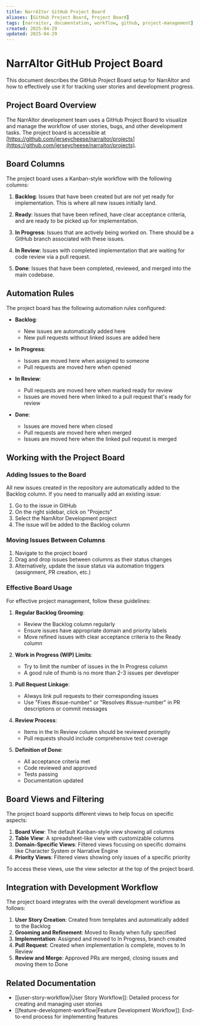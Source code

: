 ```yaml
---
title: NarrAItor GitHub Project Board
aliases: [GitHub Project Board, Project Board]
tags: [narraitor, documentation, workflow, github, project-management]
created: 2025-04-29
updated: 2025-04-29
---
```


# NarrAItor GitHub Project Board

This document describes the GitHub Project Board setup for NarrAItor and how to effectively use it for tracking user stories and development progress.

## Project Board Overview

The NarrAItor development team uses a GitHub Project Board to visualize and manage the workflow of user stories, bugs, and other development tasks. The project board is accessible at [https://github.com/jerseycheese/narraitor/projects](https://github.com/jerseycheese/narraitor/projects).

## Board Columns

The project board uses a Kanban-style workflow with the following columns:

1. **Backlog**: Issues that have been created but are not yet ready for implementation. This is where all new issues initially land.

2. **Ready**: Issues that have been refined, have clear acceptance criteria, and are ready to be picked up for implementation.

3. **In Progress**: Issues that are actively being worked on. There should be a GitHub branch associated with these issues.

4. **In Review**: Issues with completed implementation that are waiting for code review via a pull request.

5. **Done**: Issues that have been completed, reviewed, and merged into the main codebase.

## Automation Rules

The project board has the following automation rules configured:

- **Backlog**:
  - New issues are automatically added here
  - New pull requests without linked issues are added here

- **In Progress**:
  - Issues are moved here when assigned to someone
  - Pull requests are moved here when opened

- **In Review**:
  - Pull requests are moved here when marked ready for review
  - Issues are moved here when linked to a pull request that's ready for review

- **Done**:
  - Issues are moved here when closed
  - Pull requests are moved here when merged
  - Issues are moved here when the linked pull request is merged

## Working with the Project Board

### Adding Issues to the Board

All new issues created in the repository are automatically added to the Backlog column. If you need to manually add an existing issue:

1. Go to the issue in GitHub
2. On the right sidebar, click on "Projects"
3. Select the NarrAItor Development project
4. The issue will be added to the Backlog column

### Moving Issues Between Columns

1. Navigate to the project board
2. Drag and drop issues between columns as their status changes
3. Alternatively, update the issue status via automation triggers (assignment, PR creation, etc.)

### Effective Board Usage

For effective project management, follow these guidelines:

1. **Regular Backlog Grooming**:
   - Review the Backlog column regularly
   - Ensure issues have appropriate domain and priority labels
   - Move refined issues with clear acceptance criteria to the Ready column

2. **Work in Progress (WIP) Limits**:
   - Try to limit the number of issues in the In Progress column
   - A good rule of thumb is no more than 2-3 issues per developer

3. **Pull Request Linkage**:
   - Always link pull requests to their corresponding issues
   - Use "Fixes #issue-number" or "Resolves #issue-number" in PR descriptions or commit messages

4. **Review Process**:
   - Items in the In Review column should be reviewed promptly
   - Pull requests should include comprehensive test coverage

5. **Definition of Done**:
   - All acceptance criteria met
   - Code reviewed and approved
   - Tests passing
   - Documentation updated

## Board Views and Filtering

The project board supports different views to help focus on specific aspects:

1. **Board View**: The default Kanban-style view showing all columns
2. **Table View**: A spreadsheet-like view with customizable columns
3. **Domain-Specific Views**: Filtered views focusing on specific domains like Character System or Narrative Engine
4. **Priority Views**: Filtered views showing only issues of a specific priority

To access these views, use the view selector at the top of the project board.

## Integration with Development Workflow

The project board integrates with the overall development workflow as follows:

1. **User Story Creation**: Created from templates and automatically added to the Backlog
2. **Grooming and Refinement**: Moved to Ready when fully specified
3. **Implementation**: Assigned and moved to In Progress, branch created
4. **Pull Request**: Created when implementation is complete, moves to In Review
5. **Review and Merge**: Approved PRs are merged, closing issues and moving them to Done

## Related Documentation

- [[user-story-workflow|User Story Workflow]]: Detailed process for creating and managing user stories
- [[feature-development-workflow|Feature Development Workflow]]: End-to-end process for implementing features
